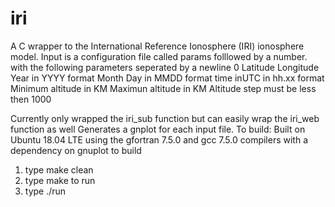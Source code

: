 # iri
A C wrapper to the International Reference Ionosphere (IRI) ionosphere model.
Input is a configuration file called params folllowed by a number.
with the following parameters seperated by a newline
0
Latitude
Longitude
Year in YYYY format
Month Day in MMDD format
time inUTC in hh.xx format
Minimum altitude in KM
Maximun altitude in KM
Altitude step must be less then 1000

Currently only wrapped the iri_sub function but can easily wrap the iri_web function as well
Generates a gnplot for each input file.
To build:
Built on Ubuntu 18.04 LTE using the gfortran 7.5.0  and gcc 7.5.0 compilers with a dependency on gnuplot
to build
1. type make clean
2. type make
to run
1. type ./run
